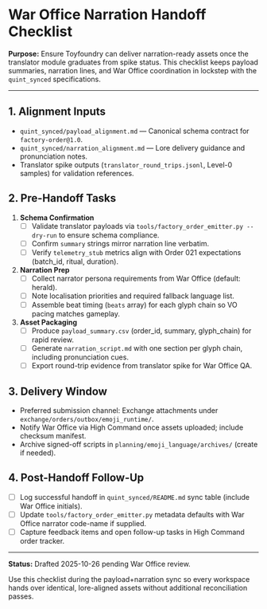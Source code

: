 # War Office Narration Handoff Checklist

**Purpose:** Ensure Toyfoundry can deliver narration-ready assets once the translator module graduates from spike status. This checklist keeps payload summaries, narration lines, and War Office coordination in lockstep with the `quint_synced` specifications.

---

## 1. Alignment Inputs

- `quint_synced/payload_alignment.md` — Canonical schema contract for `factory-order@1.0`.
- `quint_synced/narration_alignment.md` — Lore delivery guidance and pronunciation notes.
- Translator spike outputs (`translator_round_trips.jsonl`, Level-0 samples) for validation references.

## 2. Pre-Handoff Tasks

1. **Schema Confirmation**
   - [ ] Validate translator payloads via `tools/factory_order_emitter.py --dry-run` to ensure schema compliance.
   - [ ] Confirm `summary` strings mirror narration line verbatim.
   - [ ] Verify `telemetry_stub` metrics align with Order 021 expectations (batch_id, ritual, duration).

2. **Narration Prep**
   - [ ] Collect narrator persona requirements from War Office (default: herald).
   - [ ] Note localisation priorities and required fallback language list.
   - [ ] Assemble beat timing (`beats` array) for each glyph chain so VO pacing matches gameplay.

3. **Asset Packaging**
   - [ ] Produce `payload_summary.csv` (order_id, summary, glyph_chain) for rapid review.
   - [ ] Generate `narration_script.md` with one section per glyph chain, including pronunciation cues.
   - [ ] Export round-trip evidence from translator spike for War Office QA.

## 3. Delivery Window

- Preferred submission channel: Exchange attachments under `exchange/orders/outbox/emoji_runtime/`.
- Notify War Office via High Command once assets uploaded; include checksum manifest.
- Archive signed-off scripts in `planning/emoji_language/archives/` (create if needed).

## 4. Post-Handoff Follow-Up

- [ ] Log successful handoff in `quint_synced/README.md` sync table (include War Office initials).
- [ ] Update `tools/factory_order_emitter.py` metadata defaults with War Office narrator code-name if supplied.
- [ ] Capture feedback items and open follow-up tasks in High Command order tracker.

---

**Status:** Drafted 2025-10-26 pending War Office review.

Use this checklist during the payload+narration sync so every workspace hands over identical, lore-aligned assets without additional reconciliation passes.
